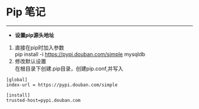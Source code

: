 # Pip 笔记
----
 - **设置pip源头地址**   
1. 直接在pip时加入参数   
pip install -i https://pypi.douban.com/simple  mysqldb   
2. 修改默认设置   
在根目录下创建.pip目录，创建pip.conf,并写入   
```
[global]
index-url = https://pypi.douban.com/simple

[install]
trusted-host=pypi.douban.com
```

